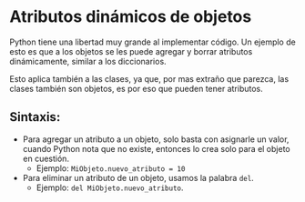 Atributos dinámicos de objetos
================================

Python tiene una libertad muy grande al implementar código. Un ejemplo de esto es que a los objetos se les puede agregar y borrar atributos dinámicamente, similar a los diccionarios.

Esto aplica también a las clases, ya que, por mas extraño que parezca, las clases también son objetos, es por eso que pueden tener atributos.


Sintaxis:
----------

* Para agregar un atributo a un objeto, solo basta con asignarle un valor, cuando Python nota que no existe, entonces lo crea solo para el objeto en cuestión.
    * Ejemplo: `MiObjeto.nuevo_atributo = 10`
* Para eliminar un atributo de un objeto, usamos la palabra `del`.
    * Ejemplo: `del MiObjeto.nuevo_atributo`.